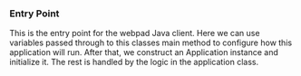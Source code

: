 ### Entry Point
This is the entry point for the webpad Java client.  Here we can use variables passed through to this classes
main method to configure how this application will run. After that, we construct an Application instance and
initialize it. The rest is handled by the logic in the application class.